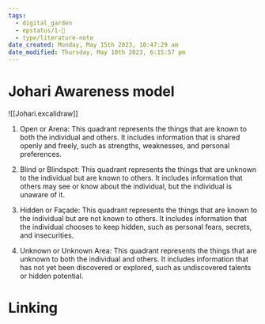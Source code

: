 ```yaml
---
tags:
  - digital_garden
  - epstatus/1-🌱
  - type/literature-note
date_created: Monday, May 15th 2023, 10:47:29 am
date_modified: Thursday, May 18th 2023, 6:15:57 pm
---
```

# Johari Awareness model
![[Johari.excalidraw]]

1.  Open or Arena: This quadrant represents the things that are known to both the individual and others. It includes information that is shared openly and freely, such as strengths, weaknesses, and personal preferences.
    
2.  Blind or Blindspot: This quadrant represents the things that are unknown to the individual but are known to others. It includes information that others may see or know about the individual, but the individual is unaware of it.
    
3.  Hidden or Façade: This quadrant represents the things that are known to the individual but are not known to others. It includes information that the individual chooses to keep hidden, such as personal fears, secrets, and insecurities.
    
4.  Unknown or Unknown Area: This quadrant represents the things that are unknown to both the individual and others. It includes information that has not yet been discovered or explored, such as undiscovered talents or hidden potential.

# Linking


